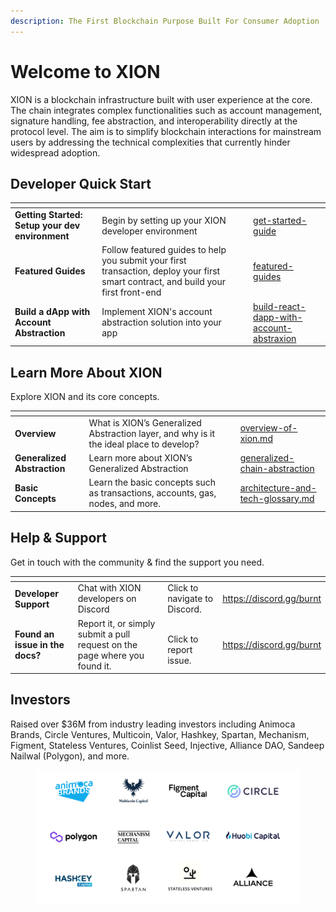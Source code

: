 ```yaml
---
description: The First Blockchain Purpose Built For Consumer Adoption
---
```


# Welcome to XION

XION is a blockchain infrastructure built with user experience at the core. The chain integrates complex functionalities such as account management, signature handling, fee abstraction, and interoperability directly at the protocol level. The aim is to simplify blockchain interactions for mainstream users by addressing the technical complexities that currently hinder widespread adoption.

## Developer Quick Start

<table data-view="cards"><thead><tr><th></th><th></th><th></th><th data-hidden data-card-target data-type="content-ref"></th></tr></thead><tbody><tr><td><strong>Getting Started: Setup your dev environment</strong></td><td>Begin by setting up your XION developer environment</td><td></td><td><a href="develop/get-started-guide/">get-started-guide</a></td></tr><tr><td><strong>Featured Guides</strong></td><td>Follow featured guides to help you submit your first transaction, deploy your first smart contract, and build your first front-end</td><td></td><td><a href="develop/featured-guides/">featured-guides</a></td></tr><tr><td><strong>Build a dApp with Account Abstraction</strong></td><td>Implement XION's account abstraction solution into your app</td><td></td><td><a href="develop/featured-guides/build-react-dapp-with-account-abstraxion/">build-react-dapp-with-account-abstraxion</a></td></tr></tbody></table>

## Learn More About XION

Explore XION and its core concepts.

<table data-view="cards"><thead><tr><th></th><th></th><th></th><th data-hidden data-card-target data-type="content-ref"></th></tr></thead><tbody><tr><td><strong>Overview</strong></td><td>What is XION’s Generalized Abstraction layer, and why is it the ideal place to develop?</td><td></td><td><a href="learn/learn-about-xion/overview-of-xion.md">overview-of-xion.md</a></td></tr><tr><td><strong>Generalized Abstraction</strong></td><td>Learn more about XION’s Generalized Abstraction</td><td></td><td><a href="learn/learn-about-xion/generalized-chain-abstraction/">generalized-chain-abstraction</a></td></tr><tr><td><strong>Basic Concepts</strong></td><td>Learn the basic concepts such as transactions, accounts, gas, nodes, and more.</td><td></td><td><a href="learn/learn-about-xion/architecture-and-tech-glossary.md">architecture-and-tech-glossary.md</a></td></tr></tbody></table>



## Help & Support

Get in touch with the community & find the support you need.

<table data-view="cards"><thead><tr><th></th><th></th><th></th><th data-hidden data-card-target data-type="content-ref"></th></tr></thead><tbody><tr><td><strong>Developer Support</strong></td><td>Chat with XION developers on Discord<br></td><td>Click to navigate to Discord.</td><td><a href="https://discord.gg/burnt">https://discord.gg/burnt</a></td></tr><tr><td><strong>Found an issue in the docs?</strong></td><td>Report it, or simply submit a pull request on the page where you found it.</td><td><br>Click to report issue.</td><td><a href="https://discord.gg/burnt">https://discord.gg/burnt</a></td></tr></tbody></table>



## Investors

Raised over $36M from industry leading investors including Animoca Brands, Circle Ventures, Multicoin, Valor, Hashkey, Spartan, Mechanism, Figment, Stateless Ventures, Coinlist Seed, Injective, Alliance DAO, Sandeep Nailwal (Polygon), and more.

<figure><img src=".gitbook/assets/Burnt Investor Logos (1) (2).png" alt=""><figcaption></figcaption></figure>

